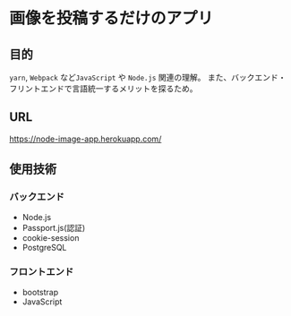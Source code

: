 # 画像を投稿するだけのアプリ

## 目的
`yarn`, `Webpack` など`JavaScript` や `Node.js` 関連の理解。
また、バックエンド・フリントエンドで言語統一するメリットを探るため。

## URL
https://node-image-app.herokuapp.com/

## 使用技術
### バックエンド
- Node.js
- Passport.js(認証)
- cookie-session
- PostgreSQL

### フロントエンド
- bootstrap
- JavaScript 

